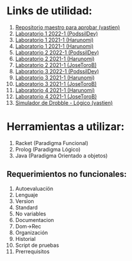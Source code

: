 # Links de utilidad:
1. [Repositorio maestro para aprobar (vastien)](https://github.com/vastien/paradigmas-de-la-programacion)
2. [Laboratorio 1 2022-1 (PodssilDev)](https://github.com/PodssilDev/Paradigmas_Laboratorio_1_Racket_Scheme)
3. [Laboratorio 1 2021-1 (Harunomi)](https://github.com/Harunomi/Lab1_20387754_Parada)
4. [Laboratorio 1 2021-1 (Harunomi)](https://github.com/JoseToroB/lab1_20329232_Toro)
5. [Laboratorio 2 2022-1 (PodssilDev)](https://github.com/PodssilDev/Paradigmas_Laboratorio_2_Prolog)
6. [Laboratorio 2 2021-1 (Harunomi)](https://github.com/Harunomi/Lab2_20387754_Parada)
7. [Laboratorio 2 2021-1 (JoseToroB)](https://github.com/JoseToroB/lab2_20329232_Toro)
8. [Laboratorio 3 2022-1 (PodssilDev)](https://github.com/PodssilDev/Paradigmas_Laboratorio_3_POO_Java)
9. [Laboratorio 3 2021-1 (Harunomi)](https://github.com/Harunomi/Lab3_20387754_Parada)
10. [Laboratorio 3 2021-1 (JoseToroB)](https://github.com/JoseToroB/lab3_20329232_Toro)
11. [Laboratorio 4 2021-1 (Harunomi)](https://github.com/Harunomi/Lab4_20387754_Parada)
12. [Laboratorio 4 2021-1 (JoseToroB)](https://github.com/JoseToroB/lab4_20329232_Toro)
13. [Simulador de Drobble - Lógico (vastien)](https://github.com/vastien/prolog-dobble-simulator/)

# Herramientas a utilizar:
1. Racket (Paradigma Funcional) 
2. Prolog (Paradigma Lógico)
3. Java (Paradigma Orientado a objetos)

## Requerimientos no funcionales:
1. Autoevaluaciön
2. Lenguaje
3. Version
4. Standard
5. No variables
6. Documentacion
7. Dom->Rec
8. Organización
9. Historial
10. Script de pruebas
11. Prerrequisitos